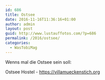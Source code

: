 ```yaml
---
id: 686
title: Ostsee
date: 2016-11-16T11:36:16+01:00
author: admin
layout: post
guid: http://www.lustauffotos.com/?p=686
permalink: /2016/ostsee/
categories:
  - WasTobiMag
---
```

Wenns mal die Ostsee sein soll:

Ostsee Hostel - <https://villamueckenstich.org>